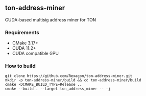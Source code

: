 ## ton-address-miner

CUDA-based multisig address miner for TON

### Requirements

- CMake 3.17+
- CUDA 11.2+
- CUDA compatible GPU

### How to build

```
git clone https://github.com/Rexagon/ton-address-miner.git
mkdir -p ton-address-miner/build && cd ton-address-miner/build
cmake -DCMAKE_BUILD_TYPE=Release ..
cmake --build . --target ton_address_miner -- -j
```
